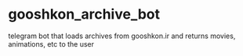 # gooshkon_archive_bot
telegram bot that loads archives from gooshkon.ir and returns movies, animations, etc to the user
